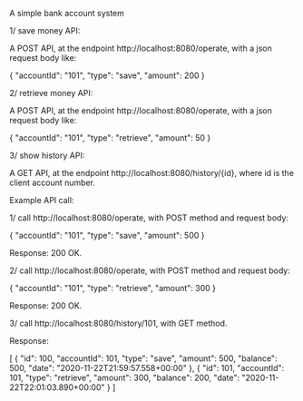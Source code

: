 A simple bank account system

1/ save money API:

A POST API, at the endpoint http://localhost:8080/operate, with a json request body like:

{
  "accountId": "101",
  "type": "save",
  "amount": 200
}

2/ retrieve money API:

A POST API, at the endpoint http://localhost:8080/operate, with a json request body like:

{
  "accountId": "101",
  "type": "retrieve",
  "amount": 50
}

3/ show history API:

A GET API, at the endpoint http://localhost:8080/history/{id}, where id is the client account number.


Example API call:

1/ call http://localhost:8080/operate, with POST method and request body:

{
  "accountId": "101",
  "type": "save",
  "amount": 500
}

Response: 200 OK.

2/ call http://localhost:8080/operate, with POST method and request body:

{
  "accountId": "101",
  "type": "retrieve",
  "amount": 300
}

Response: 200 OK.

3/ call http://localhost:8080/history/101, with GET method.

Response:

[
  {
    "id": 100,
    "accountId": 101,
    "type": "save",
    "amount": 500,
    "balance": 500,
    "date": "2020-11-22T21:59:57.558+00:00"
  },
  {
    "id": 101,
    "accountId": 101,
    "type": "retrieve",
    "amount": 300,
    "balance": 200,
    "date": "2020-11-22T22:01:03.890+00:00"
  }
]
